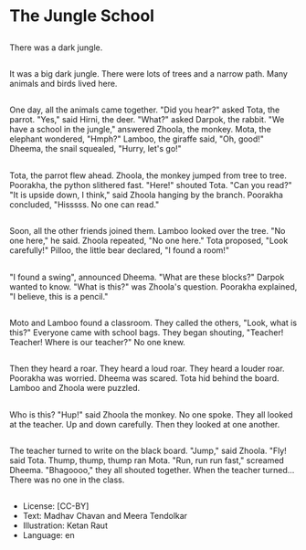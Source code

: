 # The Jungle School

##
There was a dark jungle.

##
It was a big dark jungle.
There were lots of trees and a
narrow path.
Many animals and birds lived
here.

##
One day, all the animals came together.
"Did you hear?" asked Tota, the parrot.
"Yes," said Hirni, the deer.
"What?" asked Darpok, the rabbit.
"We have a school in the jungle," answered
Zhoola, the monkey.
Mota, the elephant wondered, "Hmph?"
Lamboo, the giraffe said, "Oh, good!"
Dheema, the snail squealed, "Hurry, let's go!"

##
Tota, the parrot flew ahead.
Zhoola, the monkey jumped from tree to tree.
Poorakha, the python slithered fast.
"Here!" shouted Tota. "Can you read?"
"It is upside down, I think," said Zhoola
hanging by the branch.
Poorakha concluded, "Hisssss. No one can
read."

##
Soon, all the other friends joined them.
Lamboo looked over the tree.
"No one here," he said.
Zhoola repeated, "No one here."
Tota proposed, "Look carefully!"
Pilloo, the little bear declared, "I found a
room!"

##
"I found a swing", announced Dheema.
"What are these blocks?" Darpok wanted to
know.
"What is this?" was Zhoola's question.
Poorakha explained, "I believe, this is a pencil."

##
Moto and Lamboo found a classroom.
They called the others, "Look, what is this?"
Everyone came with school bags.
They began shouting, "Teacher! Teacher!
Where is our teacher?"
No one knew.

##
Then they heard a roar.
They heard a loud roar.
They heard a louder roar.
Poorakha was worried.
Dheema was scared.
Tota hid behind the board.
Lamboo and Zhoola were puzzled.

##
Who is this?
"Hup!" said Zhoola the monkey.
No one spoke.
They all looked at the teacher.
Up and down carefully.
Then they looked at one another.

##
The teacher turned to write on the black board.
"Jump," said Zhoola.
"Fly! said Tota.
Thump, thump, thump ran Mota.
"Run, run run fast," screamed Dheema.
"Bhagoooo," they all shouted together.
When the teacher turned...
There was no one in the class.

##
* License: [CC-BY]
* Text: Madhav Chavan and Meera Tendolkar
* Illustration: Ketan Raut
* Language: en
